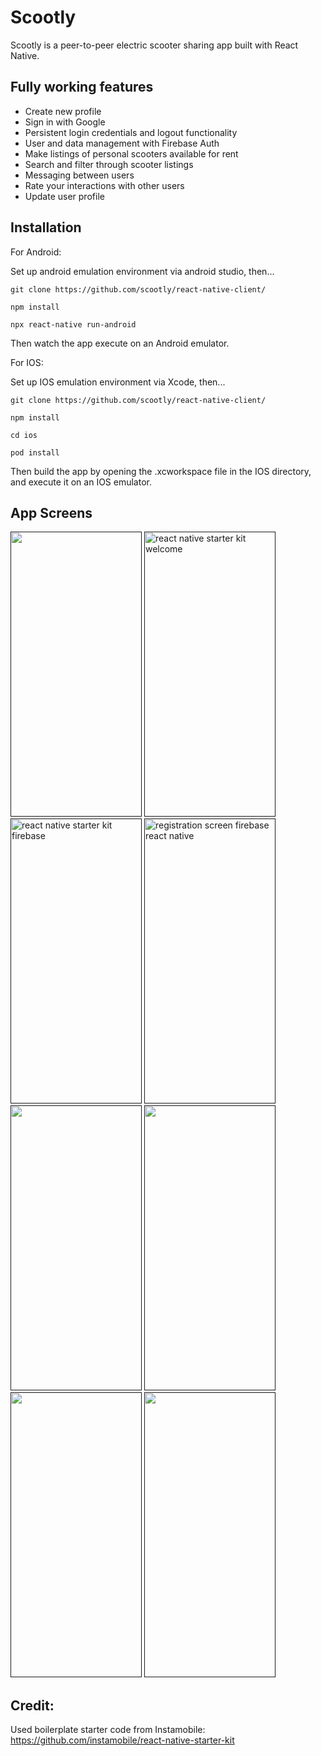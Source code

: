 # Scootly

Scootly is a peer-to-peer electric scooter sharing app built with React Native.

## Fully working features

- Create new profile
- Sign in with Google
- Persistent login credentials and logout functionality
- User and data management with Firebase Auth
- Make listings of personal scooters available for rent
- Search and filter through scooter listings
- Messaging between users
- Rate your interactions with other users
- Update user profile

## Installation

For Android:

Set up android emulation environment via android studio, then...

```
git clone https://github.com/scootly/react-native-client/

npm install 

npx react-native run-android
```
Then watch the app execute on an Android emulator.

For IOS:

Set up IOS emulation environment via Xcode, then...

```
git clone https://github.com/scootly/react-native-client/

npm install

cd ios

pod install
```
Then build the app by opening the .xcworkspace file in the IOS directory, and execute it on an IOS emulator.

## App Screens

<a href="">
	<img src="https://user-images.githubusercontent.com/7905626/205381309-963f693a-9c65-4d5c-989d-501668544292.png" width="210" height="456" /></a>
<a href="">
	<img src="https://user-images.githubusercontent.com/7905626/205382533-bbdba233-70ff-4995-812c-e0a0168a045b.png" alt="react native starter kit welcome" width="210" height="456"/></a>
<a href="">
	<img src="https://user-images.githubusercontent.com/7905626/205382664-96662ce3-189e-4760-8d60-6d64c3032730.png" alt="react native starter kit firebase" width="210" height="456" /></a>
<a href="">
	<img src="https://user-images.githubusercontent.com/7905626/205382840-48d406a6-2c9f-4260-8dc2-b6fa328367df.png" alt="registration screen firebase react native" width="210" height="456" /></a>
  
  <a href="">
	<img src="https://user-images.githubusercontent.com/7905626/205383127-a50f3a26-a8fa-46a2-81d2-6af0e6d39293.png" width="210" height="456" /></a>
<a href="">
	<img src="https://user-images.githubusercontent.com/7905626/205383432-e49d0633-cb4f-4096-98e0-25dba49cea1f.png" alt="" width="210" height="456"/></a>
<a href="">
	<img src="https://user-images.githubusercontent.com/7905626/205383691-7b4c427f-84c7-491c-a61f-29932e88737b.png" alt="" width="210" height="456" /></a>
<a href="">
	<img src="https://user-images.githubusercontent.com/7905626/205383820-31366cb9-f0d3-473b-91ab-fdb56559872a.png" alt="" width="210" height="456" /></a>

## Credit:

Used boilerplate starter code from Instamobile: https://github.com/instamobile/react-native-starter-kit

